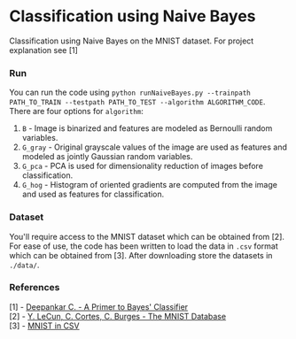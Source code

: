 # Classification using Naive Bayes

Classification using Naive Bayes on the MNIST dataset. For project explanation see [1]

### Run

You can run the code using `python runNaiveBayes.py --trainpath PATH_TO_TRAIN --testpath PATH_TO_TEST --algorithm ALGORITHM_CODE`. There are four options for `algorithm`:  
1. `B` - Image is binarized and features are modeled as Bernoulli random variables.
2. `G_gray` - Original grayscale values of the image are used as features and modeled as jointly Gaussian random variables.
3. `G_pca` - PCA is used for dimensionality reduction of images before classification.
4. `G_hog` - Histogram of oriented gradients are computed from the image and used as features for classification.

### Dataset

You'll require access to the MNIST dataset which can be obtained from [2]. For ease of use, the code has been written to load the data in `.csv` format which can be obtained from [3]. After downloading store the datasets in `./data/`.

### References

[1] - [Deepankar C. - A Primer to Bayes' Classifier](https://deepankarc.github.io/2020/02/04/infogan/)  
[2] - [Y. LeCun, C. Cortes, C. Burges - The MNIST Database](http://yann.lecun.com/exdb/mnist/)  
[3] - [MNIST in CSV](https://www.kaggle.com/oddrationale/mnist-in-csv)
